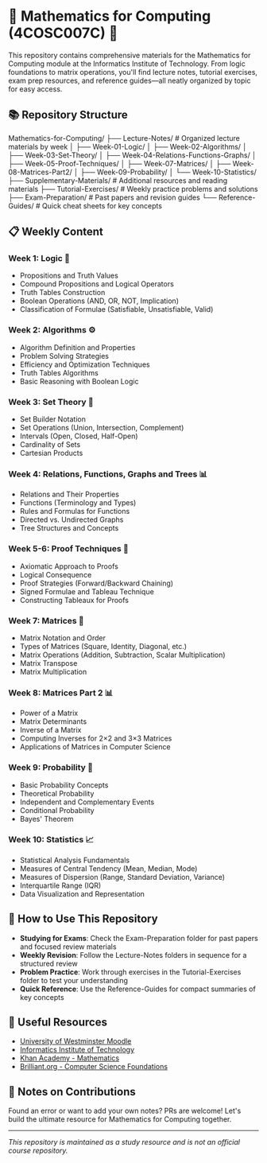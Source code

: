 # 🧮 Mathematics for Computing (4COSC007C) 🧠

This repository contains comprehensive materials for the Mathematics for Computing module at the Informatics Institute of Technology. From logic foundations to matrix operations, you'll find lecture notes, tutorial exercises, exam prep resources, and reference guides—all neatly organized by topic for easy access.

## 📚 Repository Structure

Mathematics-for-Computing/
├── Lecture-Notes/             # Organized lecture materials by week
│   ├── Week-01-Logic/
│   ├── Week-02-Algorithms/
│   ├── Week-03-Set-Theory/
│   ├── Week-04-Relations-Functions-Graphs/
│   ├── Week-05-Proof-Techniques/
│   ├── Week-07-Matrices/
│   ├── Week-08-Matrices-Part2/
│   ├── Week-09-Probability/
│   └── Week-10-Statistics/
├── Supplementary-Materials/   # Additional resources and reading materials
├── Tutorial-Exercises/        # Weekly practice problems and solutions
├── Exam-Preparation/          # Past papers and revision guides
└── Reference-Guides/          # Quick cheat sheets for key concepts

## 📋 Weekly Content

### Week 1: Logic 🔢
- Propositions and Truth Values
- Compound Propositions and Logical Operators
- Truth Tables Construction
- Boolean Operations (AND, OR, NOT, Implication)
- Classification of Formulae (Satisfiable, Unsatisfiable, Valid)

### Week 2: Algorithms ⚙️
- Algorithm Definition and Properties
- Problem Solving Strategies
- Efficiency and Optimization Techniques
- Truth Tables Algorithms
- Basic Reasoning with Boolean Logic

### Week 3: Set Theory 🧩
- Set Builder Notation
- Set Operations (Union, Intersection, Complement)
- Intervals (Open, Closed, Half-Open)
- Cardinality of Sets
- Cartesian Products

### Week 4: Relations, Functions, Graphs and Trees 📊
- Relations and Their Properties
- Functions (Terminology and Types)
- Rules and Formulas for Functions
- Directed vs. Undirected Graphs
- Tree Structures and Concepts

### Week 5-6: Proof Techniques 📝
- Axiomatic Approach to Proofs
- Logical Consequence
- Proof Strategies (Forward/Backward Chaining)
- Signed Formulae and Tableau Technique
- Constructing Tableaux for Proofs

### Week 7: Matrices 🔢
- Matrix Notation and Order
- Types of Matrices (Square, Identity, Diagonal, etc.)
- Matrix Operations (Addition, Subtraction, Scalar Multiplication)
- Matrix Transpose
- Matrix Multiplication

### Week 8: Matrices Part 2 📊
- Power of a Matrix
- Matrix Determinants
- Inverse of a Matrix
- Computing Inverses for 2×2 and 3×3 Matrices
- Applications of Matrices in Computer Science

### Week 9: Probability 🎲
- Basic Probability Concepts
- Theoretical Probability
- Independent and Complementary Events
- Conditional Probability
- Bayes' Theorem

### Week 10: Statistics 📈
- Statistical Analysis Fundamentals
- Measures of Central Tendency (Mean, Median, Mode)
- Measures of Dispersion (Range, Standard Deviation, Variance)
- Interquartile Range (IQR)
- Data Visualization and Representation

## 🚀 How to Use This Repository

- **Studying for Exams**: Check the Exam-Preparation folder for past papers and focused review materials
- **Weekly Revision**: Follow the Lecture-Notes folders in sequence for a structured review
- **Problem Practice**: Work through exercises in the Tutorial-Exercises folder to test your understanding
- **Quick Reference**: Use the Reference-Guides for compact summaries of key concepts

## 🔗 Useful Resources

- [University of Westminster Moodle](https://learning.westminster.ac.uk/)
- [Informatics Institute of Technology](https://www.iit.ac.lk/)
- [Khan Academy - Mathematics](https://www.khanacademy.org/math)
- [Brilliant.org - Computer Science Foundations](https://brilliant.org/computer-science/)

## 📝 Notes on Contributions

Found an error or want to add your own notes? PRs are welcome! Let's build the ultimate resource for Mathematics for Computing together.

---

*This repository is maintained as a study resource and is not an official course repository.*
